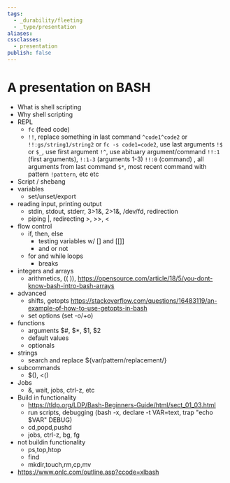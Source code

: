 ```yaml
---
tags:
  - _durability/fleeting
  - _type/presentation
aliases: 
cssclasses:
  - presentation
publish: false
---
```

# A presentation on BASH

- What is shell scripting
- Why shell scripting
- REPL
	- `fc` (feed code)
	- `!!`, replace something in last command `^code1^code2` or `!!:gs/string1/string2` or `fc -s code1=code2`, use last arguments `!$` or `$_`, use first argument `!^`, use abituary argument/command `!!:1` (first arguments), `!:1-3` (arguments 1-3) `!!:0` (command) , all arguments from last command `$*`, most recent command with pattern `!pattern`, etc etc
- Script / shebang
- variables
    - set/unset/export
- reading input, printing output
    - stdin, stdout, stderr, 3>1&, 2>1&, /dev/fd, redirection
    - piping |, redirecting >, >>, <
- flow control
    - if, then, else
        - testing variables w/ [] and [[]]
        - and or not
    - for and while loops
        - breaks
- integers and arrays
    - arithmetics, (( )), https://opensource.com/article/18/5/you-dont-know-bash-intro-bash-arrays
- advanced
    - shifts, getopts https://stackoverflow.com/questions/16483119/an-example-of-how-to-use-getopts-in-bash
    - set options (set -o/+o)
- functions
    - arguments $#, $*, $1, $2
    - default values
    - optionals
- strings
    - search and replace ${var/pattern/replacement/}
- subcommands
    - $(), <()
- Jobs
    - &, wait, jobs, ctrl-z, etc
- Build in functionality
    - https://tldp.org/LDP/Bash-Beginners-Guide/html/sect_01_03.html
    - run scripts, debugging (bash -x, declare -t VAR=text, trap "echo $VAR" DEBUG)
    - cd,popd,pushd
    - jobs, ctrl-z, bg, fg
- not buildin functionality
    - ps,top,htop
    - find
    - mkdir,touch,rm,cp,mv
- https://www.onlc.com/outline.asp?ccode=xlbash